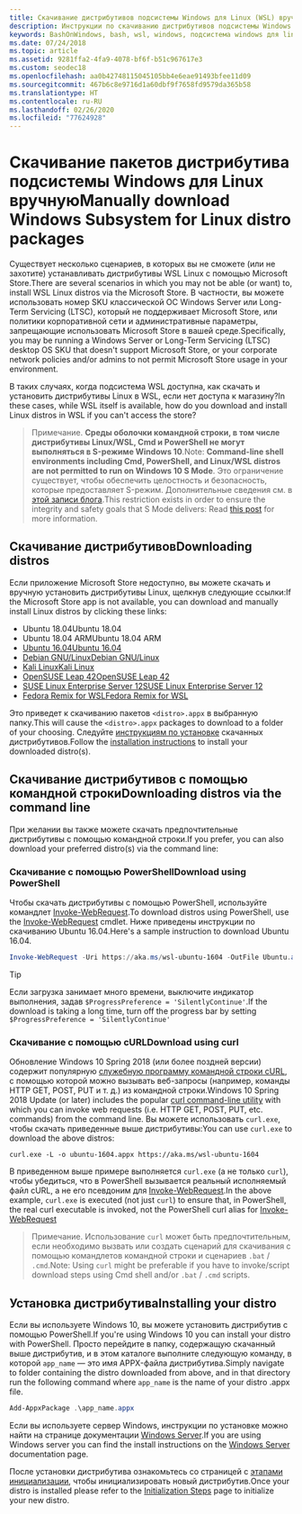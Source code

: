 ```yaml
---
title: Скачивание дистрибутивов подсистемы Windows для Linux (WSL) вручную
description: Инструкции по скачиванию дистрибутивов подсистемы Windows для Linux вручную.
keywords: BashOnWindows, bash, wsl, windows, подсистема windows для linux, WSL, подсистема windows, дистрибутив, ubuntu, openSUSE, SLES, debian, kali
ms.date: 07/24/2018
ms.topic: article
ms.assetid: 9281ffa2-4fa9-4078-bf6f-b51c967617e3
ms.custom: seodec18
ms.openlocfilehash: aa0b42748115045105bb4e6eae91493bfee11d09
ms.sourcegitcommit: 467b6c8e9716d1a60dbf9f7658fd9579da365b58
ms.translationtype: HT
ms.contentlocale: ru-RU
ms.lasthandoff: 02/26/2020
ms.locfileid: "77624928"
---
```

# <a name="manually-download-windows-subsystem-for-linux-distro-packages"></a><span data-ttu-id="a17bc-104">Скачивание пакетов дистрибутива подсистемы Windows для Linux вручную</span><span class="sxs-lookup"><span data-stu-id="a17bc-104">Manually download Windows Subsystem for Linux distro packages</span></span>

<span data-ttu-id="a17bc-105">Существует несколько сценариев, в которых вы не сможете (или не захотите) устанавливать дистрибутивы WSL Linux с помощью Microsoft Store.</span><span class="sxs-lookup"><span data-stu-id="a17bc-105">There are several scenarios in which you may not be able (or want) to, install WSL Linux distros via the Microsoft Store.</span></span> <span data-ttu-id="a17bc-106">В частности, вы можете использовать номер SKU классической ОС Windows Server или Long-Term Servicing (LTSC), который не поддерживает Microsoft Store, или политики корпоративной сети и административные параметры, запрещающие использовать Microsoft Store в вашей среде.</span><span class="sxs-lookup"><span data-stu-id="a17bc-106">Specifically, you may be running a Windows Server or Long-Term Servicing (LTSC) desktop OS SKU that doesn't support Microsoft Store, or your corporate network policies and/or admins to not permit Microsoft Store usage in your environment.</span></span>

<span data-ttu-id="a17bc-107">В таких случаях, когда подсистема WSL доступна, как скачать и установить дистрибутивы Linux в WSL, если нет доступа к магазину?</span><span class="sxs-lookup"><span data-stu-id="a17bc-107">In these cases, while WSL itself is available, how do you download and install Linux distros in WSL if you can't access the store?</span></span>

> <span data-ttu-id="a17bc-108">Примечание. **Среды оболочки командной строки, в том числе дистрибутивы Linux/WSL, Cmd и PowerShell не могут выполняться в S-режиме Windows 10**.</span><span class="sxs-lookup"><span data-stu-id="a17bc-108">Note: **Command-line shell environments including Cmd, PowerShell, and Linux/WSL distros are not permitted to run on Windows 10 S Mode**.</span></span> <span data-ttu-id="a17bc-109">Это ограничение существует, чтобы обеспечить целостность и безопасность, которые предоставляет S-режим. Дополнительные сведения см. в [этой записи блога](https://blogs.msdn.microsoft.com/commandline/2017/05/18/will-linux-distros-run-on-windows-10-s/).</span><span class="sxs-lookup"><span data-stu-id="a17bc-109">This restriction exists in order to ensure the integrity and safety goals that S Mode delivers: Read [this post](https://blogs.msdn.microsoft.com/commandline/2017/05/18/will-linux-distros-run-on-windows-10-s/) for more information.</span></span>

## <a name="downloading-distros"></a><span data-ttu-id="a17bc-110">Скачивание дистрибутивов</span><span class="sxs-lookup"><span data-stu-id="a17bc-110">Downloading distros</span></span>

<span data-ttu-id="a17bc-111">Если приложение Microsoft Store недоступно, вы можете скачать и вручную установить дистрибутивы Linux, щелкнув следующие ссылки:</span><span class="sxs-lookup"><span data-stu-id="a17bc-111">If the Microsoft Store app is not available, you can download and manually install Linux distros by clicking these links:</span></span>
<!-- * [Ubuntu 18.04](https://aka.ms/wsl-ubuntu-1804)
* [Ubuntu 18.04 ARM](https://aka.ms/wsl-ubuntu-1804-arm) -->
* <span data-ttu-id="a17bc-112">Ubuntu 18.04</span><span class="sxs-lookup"><span data-stu-id="a17bc-112">Ubuntu 18.04</span></span>
* <span data-ttu-id="a17bc-113">Ubuntu 18.04 ARM</span><span class="sxs-lookup"><span data-stu-id="a17bc-113">Ubuntu 18.04 ARM</span></span>
* [<span data-ttu-id="a17bc-114">Ubuntu 16.04</span><span class="sxs-lookup"><span data-stu-id="a17bc-114">Ubuntu 16.04</span></span>](https://aka.ms/wsl-ubuntu-1604)
* [<span data-ttu-id="a17bc-115">Debian GNU/Linux</span><span class="sxs-lookup"><span data-stu-id="a17bc-115">Debian GNU/Linux</span></span>](https://aka.ms/wsl-debian-gnulinux)
* [<span data-ttu-id="a17bc-116">Kali Linux</span><span class="sxs-lookup"><span data-stu-id="a17bc-116">Kali Linux</span></span>](https://aka.ms/wsl-kali-linux-new)
* [<span data-ttu-id="a17bc-117">OpenSUSE Leap 42</span><span class="sxs-lookup"><span data-stu-id="a17bc-117">OpenSUSE Leap 42</span></span>](https://aka.ms/wsl-opensuse-42)
* [<span data-ttu-id="a17bc-118">SUSE Linux Enterprise Server 12</span><span class="sxs-lookup"><span data-stu-id="a17bc-118">SUSE Linux Enterprise Server 12</span></span>](https://aka.ms/wsl-sles-12)
* [<span data-ttu-id="a17bc-119">Fedora Remix for WSL</span><span class="sxs-lookup"><span data-stu-id="a17bc-119">Fedora Remix for WSL</span></span>](https://github.com/WhitewaterFoundry/WSLFedoraRemix/releases/)

<span data-ttu-id="a17bc-120">Это приведет к скачиванию пакетов `<distro>.appx` в выбранную папку.</span><span class="sxs-lookup"><span data-stu-id="a17bc-120">This will cause the `<distro>.appx` packages to download to a folder of your choosing.</span></span> <span data-ttu-id="a17bc-121">Следуйте [инструкциям по установке](#installing-your-distro) скачанных дистрибутивов.</span><span class="sxs-lookup"><span data-stu-id="a17bc-121">Follow the [installation instructions](#installing-your-distro) to install your downloaded distro(s).</span></span>

## <a name="downloading-distros-via-the-command-line"></a><span data-ttu-id="a17bc-122">Скачивание дистрибутивов с помощью командной строки</span><span class="sxs-lookup"><span data-stu-id="a17bc-122">Downloading distros via the command line</span></span>
<span data-ttu-id="a17bc-123">При желании вы также можете скачать предпочтительные дистрибутивы с помощью командной строки.</span><span class="sxs-lookup"><span data-stu-id="a17bc-123">If you prefer, you can also download your preferred distro(s) via the command line:</span></span>

 ### <a name="download-using-powershell"></a><span data-ttu-id="a17bc-124">Скачивание с помощью PowerShell</span><span class="sxs-lookup"><span data-stu-id="a17bc-124">Download using PowerShell</span></span>
 <span data-ttu-id="a17bc-125">Чтобы скачать дистрибутивы с помощью PowerShell, используйте командлет [Invoke-WebRequest](https://msdn.microsoft.com/powershell/reference/5.1/microsoft.powershell.utility/invoke-webrequest).</span><span class="sxs-lookup"><span data-stu-id="a17bc-125">To download distros using PowerShell, use the [Invoke-WebRequest](https://msdn.microsoft.com/powershell/reference/5.1/microsoft.powershell.utility/invoke-webrequest) cmdlet.</span></span> <span data-ttu-id="a17bc-126">Ниже приведены инструкции по скачиванию Ubuntu 16.04.</span><span class="sxs-lookup"><span data-stu-id="a17bc-126">Here's a sample instruction to download Ubuntu 16.04.</span></span>

```powershell
Invoke-WebRequest -Uri https://aka.ms/wsl-ubuntu-1604 -OutFile Ubuntu.appx -UseBasicParsing
```

> [!TIP]
> <span data-ttu-id="a17bc-127">Если загрузка занимает много времени, выключите индикатор выполнения, задав `$ProgressPreference = 'SilentlyContinue'`.</span><span class="sxs-lookup"><span data-stu-id="a17bc-127">If the download is taking a long time, turn off the progress bar by setting `$ProgressPreference = 'SilentlyContinue'`</span></span>

### <a name="download-using-curl"></a><span data-ttu-id="a17bc-128">Скачивание с помощью cURL</span><span class="sxs-lookup"><span data-stu-id="a17bc-128">Download using curl</span></span>
<span data-ttu-id="a17bc-129">Обновление Windows 10 Spring 2018 (или более поздней версии) содержит популярную [служебную программу командной строки cURL](https://curl.haxx.se/), с помощью которой можно вызывать веб-запросы (например, команды HTTP GET, POST, PUT и т. д.) из командной строки.</span><span class="sxs-lookup"><span data-stu-id="a17bc-129">Windows 10 Spring 2018 Update (or later) includes the popular [curl command-line utility](https://curl.haxx.se/) with which you can invoke web requests (i.e. HTTP GET, POST, PUT, etc. commands) from the command line.</span></span> <span data-ttu-id="a17bc-130">Вы можете использовать `curl.exe`, чтобы скачать приведенные выше дистрибутивы:</span><span class="sxs-lookup"><span data-stu-id="a17bc-130">You can use `curl.exe` to download the above distros:</span></span>

```console
curl.exe -L -o ubuntu-1604.appx https://aka.ms/wsl-ubuntu-1604
```

<span data-ttu-id="a17bc-131">В приведенном выше примере выполняется `curl.exe` (а не только `curl`), чтобы убедиться, что в PowerShell вызывается реальный исполняемый файл cURL, а не его псевдоним для [Invoke-WebRequest](https://docs.microsoft.com/en-us/powershell/module/microsoft.powershell.utility/invoke-webrequest?view=powershell-6).</span><span class="sxs-lookup"><span data-stu-id="a17bc-131">In the above example, `curl.exe` is executed (not just `curl`) to ensure that, in PowerShell, the real curl executable is invoked, not the PowerShell curl alias for [Invoke-WebRequest](https://docs.microsoft.com/en-us/powershell/module/microsoft.powershell.utility/invoke-webrequest?view=powershell-6)</span></span>

> <span data-ttu-id="a17bc-132">Примечание. Использование `curl` может быть предпочтительным, если необходимо вызвать или создать сценарий для скачивания с помощью командлетов командной строки и сценариев `.bat` / `.cmd`.</span><span class="sxs-lookup"><span data-stu-id="a17bc-132">Note: Using `curl` might be preferable if you have to invoke/script download steps using Cmd shell and/or `.bat` / `.cmd` scripts.</span></span>

## <a name="installing-your-distro"></a><span data-ttu-id="a17bc-133">Установка дистрибутива</span><span class="sxs-lookup"><span data-stu-id="a17bc-133">Installing your distro</span></span>
<span data-ttu-id="a17bc-134">Если вы используете Windows 10, вы можете установить дистрибутив с помощью PowerShell.</span><span class="sxs-lookup"><span data-stu-id="a17bc-134">If you're using Windows 10 you can install your distro with PowerShell.</span></span> <span data-ttu-id="a17bc-135">Просто перейдите в папку, содержащую скачанный выше дистрибутив, и в этом каталоге выполните следующую команду, в которой `app_name` — это имя APPX-файла дистрибутива.</span><span class="sxs-lookup"><span data-stu-id="a17bc-135">Simply navigate to folder containing the distro downloaded from above, and in that directory run the following command where `app_name` is the name of your distro .appx file.</span></span>  
```Powershell
Add-AppxPackage .\app_name.appx
```

<span data-ttu-id="a17bc-136">Если вы используете сервер Windows, инструкции по установке можно найти на странице документации [Windows Server](install-on-server.md).</span><span class="sxs-lookup"><span data-stu-id="a17bc-136">If you are using Windows server you can find the install instructions on the [Windows Server](install-on-server.md) documentation page.</span></span>

<span data-ttu-id="a17bc-137">После установки дистрибутива ознакомьтесь со страницей c [этапами инициализации](initialize-distro.md), чтобы инициализировать новый дистрибутив.</span><span class="sxs-lookup"><span data-stu-id="a17bc-137">Once your distro is installed please refer to the [Initialization Steps](initialize-distro.md) page to initialize your new distro.</span></span>
